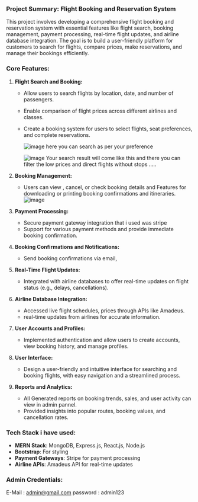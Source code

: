 ### Project Summary: Flight Booking and Reservation System

This project involves developing a comprehensive flight booking and reservation system with essential features like flight search, booking management, payment processing, real-time flight updates, and airline database integration. The goal is to build a user-friendly platform for customers to search for flights, compare prices, make reservations, and manage their bookings efficiently.

### Core Features:
1. **Flight Search and Booking:**
   - Allow users to search flights by location, date, and number of passengers.
   - Enable comparison of flight prices across different airlines and classes.
   - Create a booking system for users to select flights, seat preferences, and complete reservations.
  
     ![image](https://github.com/user-attachments/assets/daa73255-8456-4f60-9e0a-b8bd81e559df)
     here you can search as per your preference

     ![image](https://github.com/user-attachments/assets/d0706c42-35e7-46cd-8550-cf092a07b79e)
     Your search result will come like this and there you can filter the low prices and direct flights without  stops .....
     



2. **Booking Management:**
   - Users can view , cancel, or check booking details and Features for downloading or printing booking confirmations and itineraries.
     ![image](https://github.com/user-attachments/assets/91a808e3-c598-4135-acb7-a9b0c5f7b188)


3. **Payment Processing:**
   - Secure payment gateway integration that i used was stripe
   - Support for various payment methods and provide immediate booking confirmation.

4. **Booking Confirmations and Notifications:**
   - Send booking confirmations via email,

5. **Real-Time Flight Updates:**
   - Integrated with airline databases to offer real-time updates on flight status (e.g., delays, cancellations).

6. **Airline Database Integration:**
   - Accessed live flight schedules, prices through APIs like Amadeus.
   - real-time updates from airlines for accurate information.

7. **User Accounts and Profiles:**
   - Implemented authentication and allow users to create accounts, view booking history, and manage profiles.

8. **User Interface:**
   - Design a user-friendly and intuitive interface for searching and booking flights, with easy navigation and a streamlined process.

9. **Reports and Analytics:**
   - All Generated reports on booking trends, sales, and user activity can view in admin pannel.
   - Provided insights into popular routes, booking values, and cancellation rates.

### Tech Stack i have used:
- **MERN Stack**: MongoDB, Express.js, React.js, Node.js
- **Bootstrap**: For styling
- **Payment Gateways**: Stripe for payment processing
- **Airline APIs**: Amadeus API for real-time updates

### Admin Credentials:
E-Mail : admin@gmail.com
password : admin123
